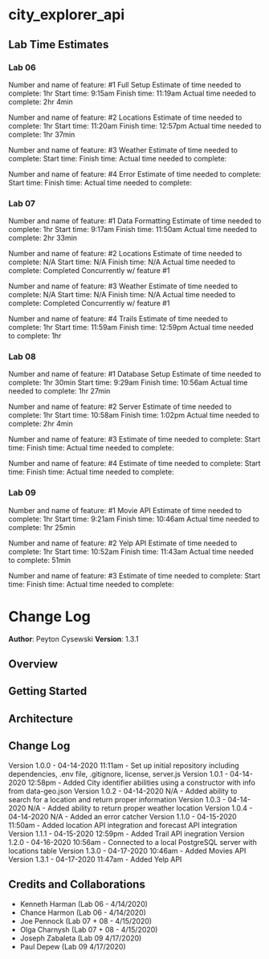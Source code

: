 # city_explorer_api

## Lab Time Estimates

### Lab 06

Number and name of feature: #1 Full Setup
Estimate of time needed to complete: 1hr
Start time: 9:15am
Finish time: 11:19am
Actual time needed to complete: 2hr 4min

Number and name of feature: #2 Locations
Estimate of time needed to complete: 1hr
Start time: 11:20am
Finish time: 12:57pm
Actual time needed to complete: 1hr 37min

Number and name of feature: #3 Weather
Estimate of time needed to complete: 
Start time: 
Finish time: 
Actual time needed to complete: 

Number and name of feature: #4 Error
Estimate of time needed to complete: 
Start time: 
Finish time: 
Actual time needed to complete: 

### Lab 07

Number and name of feature: #1 Data Formatting
Estimate of time needed to complete: 1hr
Start time: 9:17am
Finish time: 11:50am
Actual time needed to complete: 2hr 33min

Number and name of feature: #2 Locations
Estimate of time needed to complete: N/A
Start time: N/A
Finish time: N/A
Actual time needed to complete: Completed Concurrently w/ feature #1

Number and name of feature: #3 Weather
Estimate of time needed to complete: N/A
Start time: N/A
Finish time: N/A
Actual time needed to complete: Completed Concurrently w/ feature #1

Number and name of feature: #4 Trails
Estimate of time needed to complete: 1hr
Start time: 11:59am
Finish time: 12:59pm
Actual time needed to complete: 1hr

### Lab 08

Number and name of feature: #1 Database Setup
Estimate of time needed to complete: 1hr 30min
Start time: 9:29am
Finish time: 10:56am
Actual time needed to complete: 1hr 27min

Number and name of feature: #2 Server
Estimate of time needed to complete: 1hr
Start time: 10:58am
Finish time: 1:02pm
Actual time needed to complete: 2hr 4min

Number and name of feature: #3 
Estimate of time needed to complete: 
Start time: 
Finish time: 
Actual time needed to complete: 

Number and name of feature: #4 
Estimate of time needed to complete: 
Start time: 
Finish time: 
Actual time needed to complete: 

### Lab 09

Number and name of feature: #1 Movie API
Estimate of time needed to complete: 1hr
Start time: 9:21am
Finish time: 10:46am
Actual time needed to complete: 1hr 25min

Number and name of feature: #2 Yelp API
Estimate of time needed to complete: 1hr
Start time: 10:52am
Finish time: 11:43am
Actual time needed to complete: 51min

Number and name of feature: #3 
Estimate of time needed to complete: 
Start time: 
Finish time: 
Actual time needed to complete: 

# Change Log

**Author**: Peyton Cysewski
**Version**: 1.3.1

## Overview
<!-- Provide a high level overview of what this application is and why you are building it, beyond the fact that it's an assignment for this class. (i.e. What's your problem domain?) -->

## Getting Started
<!-- What are the steps that a user must take in order to build this app on their own machine and get it running? -->

## Architecture
<!-- Provide a detailed description of the application design. What technologies (languages, libraries, etc) you're using, and any other relevant design information. -->

## Change Log

Version 1.0.0 - 04-14-2020 11:11am - Set up initial repository including dependencies, .env file, .gitignore, license, server.js
Version 1.0.1 - 04-14-2020 12:58pm - Added City identifier abilities using a constructor with info from data-geo.json
Version 1.0.2 - 04-14-2020   N/A   - Added ability to search for a location and return proper information
Version 1.0.3 - 04-14-2020   N/A   - Added ability to return proper weather location
Version 1.0.4 - 04-14-2020   N/A   - Added an error catcher
Version 1.1.0 - 04-15-2020 11:50am - Added location API integration and forecast API integration
Version 1.1.1 - 04-15-2020 12:59pm - Added Trail API inegration
Version 1.2.0 - 04-16-2020 10:56am - Connected to a local PostgreSQL server with locations table
Version 1.3.0 - 04-17-2020 10:46am - Added Movies API
Version 1.3.1 - 04-17-2020 11:47am - Added Yelp API

## Credits and Collaborations

- Kenneth Harman (Lab 06 - 4/14/2020)
- Chance Harmon (Lab 06 - 4/14/2020)
- Joe Pennock (Lab 07 + 08 - 4/15/2020)
- Olga Charnysh (Lab 07 + 08 - 4/15/2020)
- Joseph Zabaleta (Lab 09 4/17/2020)
- Paul Depew (Lab 09 4/17/2020)